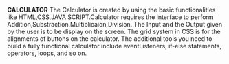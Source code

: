 **CALCULATOR**
The Calculator is created by using the basic functionalities like HTML,CSS,JAVA SCRIPT.Calculator requires the interface to perform Addition,Substraction,Multiplicaion,Division.
The Input and the Output given by the user is to be display on the screen.
The grid system in CSS is for the alignments of buttons on the calculator. 
The additional tools you need to build a fully functional calculator include eventListeners, if-else statements, operators, loops, and so on.   					
